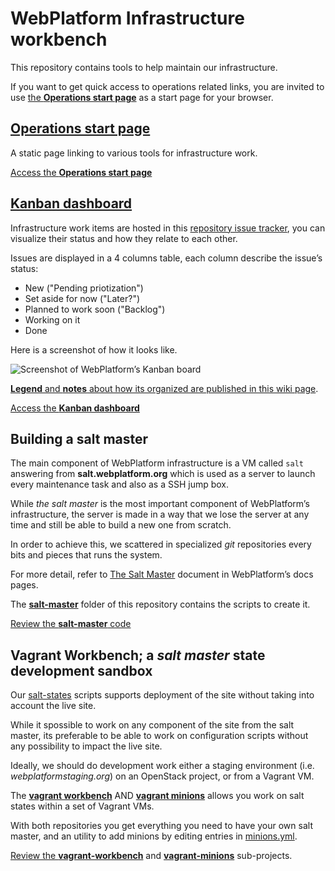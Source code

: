 # WebPlatform Infrastructure workbench

This repository contains tools to help maintain our infrastructure.

If you want to get quick access to operations related links,
you are invited to use [the **Operations start page**][ops-homepage] as a start page for your browser.



## [Operations start page][ops-homepage]

A static page linking to various tools for infrastructure work.

[Access the **Operations start page**][ops-homepage]



## [Kanban dashboard][kanban-dashboard]

Infrastructure work items are hosted in this [repository issue tracker][ops-issues],
you can visualize their status and how they relate to each other.

Issues are displayed in a 4 columns table, each column describe the issue’s status:

* New ("Pending priotization")
* Set aside for now ("Later?")
* Planned to work soon ("Backlog")
* Working on it
* Done

Here is a screenshot of how it looks like.

![Screenshot of WebPlatform’s Kanban board](https://static.webplatform.org/w/public/6/64/20150114-Operations-dashboard.png)

[**Legend** and **notes** about how its organized are published in this wiki page][screenshot-operations-dashboard].

[Access the **Kanban dashboard**][kanban-dashboard]



## Building a **salt master**

The main component of WebPlatform infrastructure is a VM called `salt` answering from **salt.webplatform.org**
which is used as a server to launch every maintenance task and also as a SSH jump box.

While *the salt master* is the most important component of WebPlatform’s infrastructure,
the server is made in a way that we lose the server at any time and still be able to build a new one from scratch.

In order to achieve this, we scattered in specialized *git* repositories every bits and pieces that runs the system.

For more detail, refer to [The Salt Master][the-salt-master] document in WebPlatform’s docs pages.

The **[salt-master][salt-master-dir]** folder of this repository contains the scripts to create it.

[Review the **salt-master** code][salt-master-dir]



## Vagrant Workbench; a *salt master* state development sandbox

Our [salt-states][salt-states-repo] scripts supports deployment of the site
without taking into account the live site.

While it spossible to work on any component of the site from the salt master,
its preferable to be able to work on configuration scripts without any possibility to impact the live site.

Ideally, we should do development work either a staging environment (i.e. *webplatformstaging.org*)
on an OpenStack project, or from a Vagrant VM.

The [**vagrant workbench**][vagrant-workbench-dir] AND [**vagrant minions**][vagrant-minions-dir]
allows you work on salt states within a set of Vagrant VMs.

With both repositories you get everything you need to have your own salt master, and an utility
to add minions by editing entries in [minions.yml][vagrant-minions-yml].

[Review the **vagrant-workbench**][vagrant-workbench-dir] and [**vagrant-minions**][vagrant-minions-dir] sub-projects.


  [the-salt-master]: https://docs.webplatform.org/wiki/WPD:Infrastructure/architecture/The_salt_master "Salt Master design document"
  [ops-issues]: https://github.com/webplatform/ops/issues "WebPlatform Operations issue tracker"
  [kanban-dashboard]: https://huboard.com/webplatform/ops/#/?repo=%5B%22ops%22%5D "WebPlatform Operations dashboard"
  [ops-homepage]: http://webplatform.github.io/ops/ "WebPlatform Operations Homepage"
  [screenshot-operations-dashboard]: https://docs.webplatform.org/wiki/File:20150114-Operations-dashboard.png
  [salt-master-dir]: ./salt-master/
  [vagrant-workbench-dir]: ./vagrant-workbench/
  [salt-states-repo]: https://github.com/webplatform/salt-states
  [vagrant-minions-yml]: ./vagrant-minions/minions.yml.dist
  [vagrant-minions-dir]: ./vagrant-minions/
